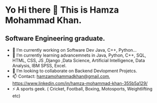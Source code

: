 # Yo Hi there 👋 This is Hamza Mohammad Khan.

## Software Engineering graduate.
- 🔭 I’m currently working on Software Dev Java, C++, Python...
- 🌱 I’m currently learning advancemnets in Java, Python, C++, SQL, HTML, CSS, JS ,Django ,Data Science, Artificial Intelligence, Data Analysis, IBM SPSS, Excel.
- 👯 I’m looking to collaborate on Backend Devlopment Projetcs.
- 📫 Contact: hamzamohammadkhan@gmail.com, https://www.linkedin.com/in/hamza-mohammad-khan-355b5a129/
- ⚡ A sports geek. ( Cricket, Football, Boxing, Motosports, Weightlifting etc)
